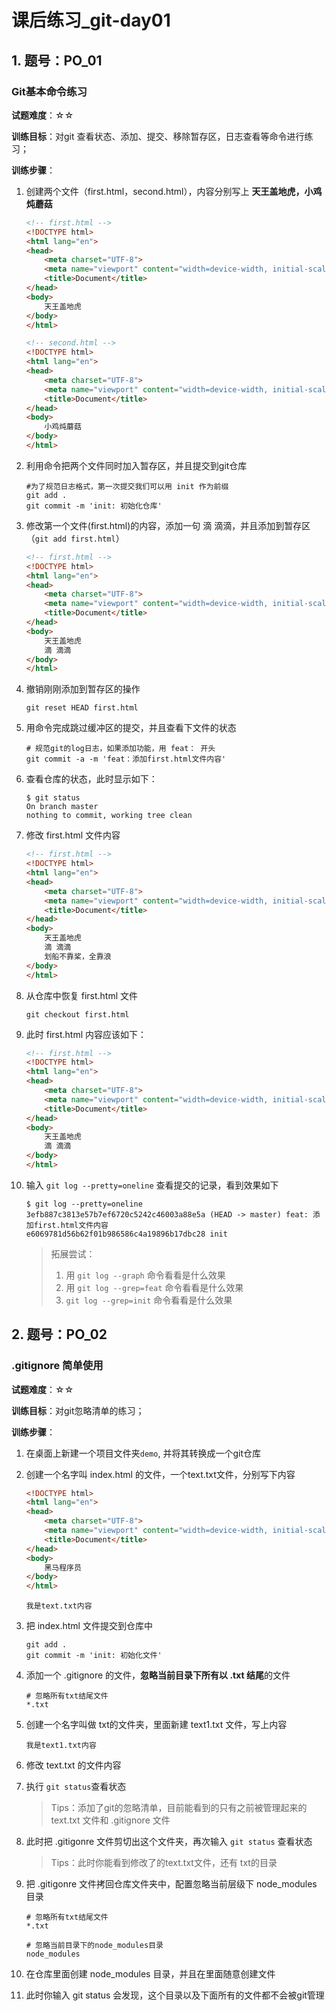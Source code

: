 # 课后练习_git-day01

## 1. 题号：PO_01

### Git基本命令练习

**试题难度**：☆☆

**训练目标**：对git 查看状态、添加、提交、移除暂存区，日志查看等命令进行练习；

**训练步骤**：

1. 创建两个文件（first.html，second.html），内容分别写上 **天王盖地虎，小鸡炖蘑菇**

   ```html
   <!-- first.html -->
   <!DOCTYPE html>
   <html lang="en">
   <head>
       <meta charset="UTF-8">
       <meta name="viewport" content="width=device-width, initial-scale=1.0">
       <title>Document</title>
   </head>
   <body>
       天王盖地虎
   </body>
   </html>
   ```

   ```html
   <!-- second.html -->
   <!DOCTYPE html>
   <html lang="en">
   <head>
       <meta charset="UTF-8">
       <meta name="viewport" content="width=device-width, initial-scale=1.0">
       <title>Document</title>
   </head>
   <body>
       小鸡炖蘑菇
   </body>
   </html>
   ```

2. 利用命令把两个文件同时加入暂存区，并且提交到git仓库

   ```shell
   #为了规范日志格式，第一次提交我们可以用 init 作为前缀
   git add . 
   git commit -m 'init: 初始化仓库'
   ```

3. 修改第一个文件(first.html)的内容，添加一句 滴 滴滴，并且添加到暂存区（`git add first.html`）

   ```html
   <!-- first.html -->
   <!DOCTYPE html>
   <html lang="en">
   <head>
       <meta charset="UTF-8">
       <meta name="viewport" content="width=device-width, initial-scale=1.0">
       <title>Document</title>
   </head>
   <body>
       天王盖地虎
       滴 滴滴
   </body>
   </html>
   ```

4. 撤销刚刚添加到暂存区的操作

   ```shell
   git reset HEAD first.html
   ```

5. 用命令完成跳过缓冲区的提交，并且查看下文件的状态

   ```shell
   # 规范git的log日志，如果添加功能，用 feat： 开头
   git commit -a -m 'feat：添加first.html文件内容'
   ```

6. 查看仓库的状态，此时显示如下：

   ```shell
   $ git status
   On branch master
   nothing to commit, working tree clean
   ```

7. 修改 first.html 文件内容

   ```html
   <!-- first.html -->
   <!DOCTYPE html>
   <html lang="en">
   <head>
       <meta charset="UTF-8">
       <meta name="viewport" content="width=device-width, initial-scale=1.0">
       <title>Document</title>
   </head>
   <body>
       天王盖地虎
       滴 滴滴
       划船不靠桨，全靠浪
   </body>
   </html>
   ```

8. 从仓库中恢复 first.html 文件

   ```shell
   git checkout first.html
   ```

9. 此时 first.html 内容应该如下：

   ```html
   <!-- first.html -->
   <!DOCTYPE html>
   <html lang="en">
   <head>
       <meta charset="UTF-8">
       <meta name="viewport" content="width=device-width, initial-scale=1.0">
       <title>Document</title>
   </head>
   <body>
       天王盖地虎
       滴 滴滴
   </body>
   </html>
   ```

10. 输入 `git log --pretty=oneline` 查看提交的记录，看到效果如下

    ```shell
    $ git log --pretty=oneline
    3efb887c3813e57b7ef6720c5242c46003a88e5a (HEAD -> master) feat: 添加first.html文件内容
    e6069781d56b62f01b986586c4a19896b17dbc28 init
    ```

    > 拓展尝试：
    >
    > 1. 用  `git log --graph` 命令看看是什么效果
    > 2. 用  `git log --grep=feat` 命令看看是什么效果
    > 3.  `git log --grep=init` 命令看看是什么效果

## 2. 题号：PO_02

### .gitignore 简单使用

**试题难度**：☆☆

**训练目标**：对git忽略清单的练习；

**训练步骤**：

1. 在桌面上新建一个项目文件夹`demo`, 并将其转换成一个git仓库

2. 创建一个名字叫 index.html 的文件，一个text.txt文件，分别写下内容

   ```html
   <!DOCTYPE html>
   <html lang="en">
   <head>
       <meta charset="UTF-8">
       <meta name="viewport" content="width=device-width, initial-scale=1.0">
       <title>Document</title>
   </head>
   <body>
       黑马程序员
   </body>
   </html>
   ```

   ```
   我是text.txt内容
   ```

3. 把 index.html 文件提交到仓库中

   ```shell
   git add .
   git commit -m 'init: 初始化文件'
   ```

4. 添加一个 .gitignore 的文件，**忽略当前目录下所有以 .txt 结尾**的文件

   ```
   # 忽略所有txt结尾文件
   *.txt
   ```

5. 创建一个名字叫做 txt的文件夹，里面新建 text1.txt 文件，写上内容

   ```
   我是text1.txt内容
   ```

6. 修改 text.txt 的文件内容

7. 执行 `git status`查看状态

   > Tips：添加了git的忽略清单，目前能看到的只有之前被管理起来的 text.txt 文件和 .gitignore 文件

8. 此时把 .gitigonre 文件剪切出这个文件夹，再次输入 `git status` 查看状态

   > Tips：此时你能看到修改了的text.txt文件，还有 txt的目录

9. 把 .gitigonre 文件拷回仓库文件夹中，配置忽略当前层级下 node_modules 目录

   ```
   # 忽略所有txt结尾文件
   *.txt
   
   # 忽略当前目录下的node_modules目录
   node_modules
   ```

10. 在仓库里面创建 node_modules 目录，并且在里面随意创建文件

11. 此时你输入 git status 会发现，这个目录以及下面所有的文件都不会被git管理

